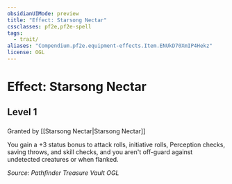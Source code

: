 ```yaml
---
obsidianUIMode: preview
title: "Effect: Starsong Nectar"
cssclasses: pf2e,pf2e-spell
tags:
  - trait/
aliases: "Compendium.pf2e.equipment-effects.Item.ENUkD70XmIP4Hekz"
license: OGL
---
```

# Effect: Starsong Nectar
## Level 1
### 






Granted by [[Starsong Nectar|Starsong Nectar]]

You gain a +3 status bonus to attack rolls, initiative rolls, Perception checks, saving throws, and skill checks, and you aren't off-guard against undetected creatures or when flanked.

*Source: Pathfinder Treasure Vault*
*OGL*